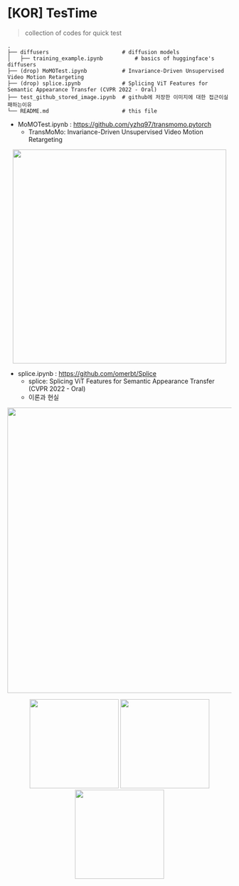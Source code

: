 # [KOR] TesTime
> collection of codes for quick test

    .
    ├── diffusers                       # diffusion models
    │   ├── training_example.ipynb          # basics of huggingface's diffusers 
    ├── (drop) MoMOTest.ipynb           # Invariance-Driven Unsupervised Video Motion Retargeting
    ├── (drop) splice.ipynb             # Splicing ViT Features for Semantic Appearance Transfer (CVPR 2022 - Oral)
    ├── test_github_stored_image.ipynb  # github에 저장한 이미지에 대한 접근이실패하는이유
    └── README.md                       # this file


- MoMOTest.ipynb : https://github.com/yzhq97/transmomo.pytorch
   - TransMoMo: Invariance-Driven Unsupervised Video Motion Retargeting
<p align='center'>  
  <img src='https://yzhq97.github.io/assets/transmomo/dance.gif' width='480'/>
</p>

- splice.ipynb : https://github.com/omerbt/Splice
   - splice: Splicing ViT Features for Semantic Appearance Transfer (CVPR 2022 - Oral)
   - 이론과 현실
<p align='center'>  
  <img src='https://github.com/omerbt/Splice/blob/master/imgs/teaser.png'  width='640'/>
</p>
<p align='center'>   
    <img src='https://github.com/secutron/TesTime/assets/1733748/5cbd34e9-933f-4101-aac0-4cbade73cd59' width="200"/>
    <img src='https://github.com/secutron/TesTime/assets/1733748/001e371a-a48d-4436-b56f-dc4897f97642)' width="200"/>
    <img src='https://github.com/secutron/TesTime/assets/1733748/a673fd8e-20a2-447b-ac70-49f67eb38a1f)' width="200"/>
</p>



